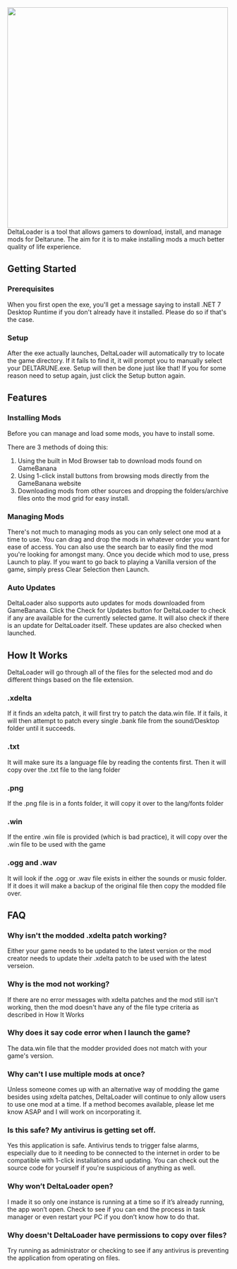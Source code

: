 <img src="https://media.discordapp.net/attachments/796396777090711635/1088971726676828300/PizzaOvenPreview.png?width=1074&height=604" width="500">
DeltaLoader is a tool that allows gamers to download, install, and manage mods for Deltarune. The aim for it is to make installing mods a much better quality of life experience.

## Getting Started
### Prerequisites
When you first open the exe, you'll get a message saying to install .NET 7 Desktop Runtime if you don't already have it installed. Please do so if that's the case.

### Setup
After the exe actually launches, DeltaLoader will automatically try to locate the game directory. If it fails to find it, it will prompt you to manually select your DELTARUNE.exe. Setup will then be done just like that! If you for some reason need to setup again, just click the Setup button again.

## Features
### Installing Mods
Before you can manage and load some mods, you have to install some.

There are 3 methods of doing this:
1. Using the built in Mod Browser tab to download mods found on GameBanana
2. Using 1-click install buttons from browsing mods directly from the GameBanana website
3. Downloading mods from other sources and dropping the folders/archive files onto the mod grid for easy install.

### Managing Mods
There's not much to managing mods as you can only select one mod at a time to use. You can drag and drop the mods in whatever order you want for ease of access. You can also use the search bar to easily find the mod you're looking for amongst many. Once you decide which mod to use, press Launch to play. If you want to go back to playing a Vanilla version of the game, simply press Clear Selection then Launch.

### Auto Updates
DeltaLoader also supports auto updates for mods downloaded from GameBanana. Click the Check for Updates button for DeltaLoader to check if any are available for the currently selected game. It will also check if there is an update for DeltaLoader itself. These updates are also checked when launched.

## How It Works
DeltaLoader will go through all of the files for the selected mod and do different things based on the file extension. 

### .xdelta
If it finds an xdelta patch, it will first try to patch the data.win file. If it fails, it will then attempt to patch every single .bank file from the sound/Desktop folder until it succeeds.

### .txt
It will make sure its a language file by reading the contents first. Then it will copy over the .txt file to the lang folder

### .png
If the .png file is in a fonts folder, it will copy it over to the lang/fonts folder

### .win
If the entire .win file is provided (which is bad practice), it will copy over the .win file to be used with the game

### .ogg and .wav
It will look if the .ogg or .wav file exists in either the sounds or music folder. If it does it will make a backup of the original file then copy the modded file over.

## FAQ
### Why isn't the modded .xdelta patch working?
Either your game needs to be updated to the latest version or the mod creator needs to update their .xdelta patch to be used with the latest verseion.

### Why is the mod not working?
If there are no error messages with xdelta patches and the mod still isn't working, then the mod doesn't have any of the file type criteria as described in How It Works

### Why does it say code error when I launch the game?
The data.win file that the modder provided does not match with your game's version.

### Why can't I use multiple mods at once?
Unless someone comes up with an alternative way of modding the game besides using xdelta patches, DeltaLoader will continue to only allow users to use one mod at a time. If a method becomes available, please let me know ASAP and I will work on incorporating it.

### Is this safe? My antivirus is getting set off.
Yes this application is safe. Antivirus tends to trigger false alarms, especially due to it needing to be connected to the internet in order to be compatible with 1-click installations and updating. You can check out the source code for yourself if you're suspicious of anything as well.

### Why won’t DeltaLoader open?
I made it so only one instance is running at a time so if it’s already running, the app won’t open. Check to see if you can end the process in task manager or even restart your PC if you don’t know how to do that. 

### Why doesn't DeltaLoader have permissions to copy over files?
Try running as administrator or checking to see if any antivirus is preventing the application from operating on files.
